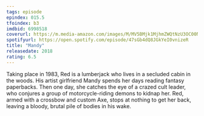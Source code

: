```yaml
---
tags: episode
epindex: 015.5
tfoindex: b3
imdbid: 6998518
coverurl: https://m.media-amazon.com/images/M/MV5BMjk1MjhmZWQtNzU3OC00NDE4LThlODQtNTdhZGM4M2E3MWZkXkEyXkFqcGdeQXVyMTMxODk2OTU@._V1_SY300_CR2,0,202,300_.jpg
spotifyurl: https://open.spotify.com/episode/47sGb4dQ8JGkYeI0vnizeR
title: "Mandy"
releasedate: 2018
rating: 6.5
---
```


Taking place in 1983, Red is a lumberjack who lives in a secluded cabin in the woods. His artist girlfriend Mandy spends her days reading fantasy paperbacks. Then one day, she catches the eye of a crazed cult leader, who conjures a group of motorcycle-riding demons to kidnap her. Red, armed with a crossbow and custom Axe, stops at nothing to get her back, leaving a bloody, brutal pile of bodies in his wake.